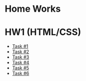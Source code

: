 # Home Works  
 
 HW1  (HTML/CSS)
 ==============  
  - [Task #1](https://codepen.io/olegchorpita/pen/VBmeEM)  
  - [Task #2](https://codepen.io/olegchorpita/pen/wxoYBN) 
  - [Task #3](https://codepen.io/olegchorpita/pen/mjOQbZ)
  - [Task #4](https://codepen.io/olegchorpita/pen/wxoaNK)
  - [Task #5](https://codepen.io/olegchorpita/pen/jpyOEM)
  - [Task #6](https://codepen.io/olegchorpita/pen/ejggZG)
  
